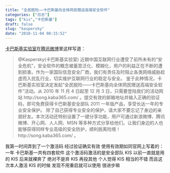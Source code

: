 ```yaml
---
title: "全民脱险——卡巴斯基向全体网民赠送高端安全软件"
categories: ["日志"]
tags: ["kis","卡巴斯基"]
draft: false
slug: "kaspersky"
date: "2010-11-04 08:15:52"
---
```


<a href="http://t.qq.com/Kaspersky" target="_blank">卡巴斯基实验室</a>在<a href="http://t.qq.com/Kaspersky" target="_blank">腾讯微博</a>里这样写道：
<blockquote>@Kaspersky(卡巴斯基实验室) 近期中国互联网行业遭受了前所未有的“安全危机”，安全软件的概念被蓄意泛化、模糊化，用户的利益正在不断的遭到损害。作为一家国际信息安全厂商，我们有责任及时阻止各类网络威胁趁虚而入扰乱行业，切实维护互联网行业的稳定与安全。
鉴于此种情况，卡巴斯基实验室决定发起“全民脱险——卡巴斯基向全体网民赠送高端安全软件”活动。从 2010 年 11 月 4 日起至 12 月 3 日，只需要登陆我们的活动网站 http://song.kaba365.com/ 。提交有效的邮箱地址并输入正确的验证码，即可免费获得卡巴斯基安全部队 2011 一年版产品，享受长达一年的专业安全保护。
 除了自己获得专业安全的保护，请大家不要忘记了身边的亲朋好友。本次活动还特别设置了一键分享功能，用户可通过新浪微博、腾讯微博、开心网、人人网、MSN 等多种方式分享给他们。让我们身边的人也能够获得同样专业高级的安全防护，顺利脱离险境！http://song.kaba365.com/ 。</blockquote>
我第一时间弄到了一个激活码
经过验证确实有效
使用有效期如同官网上写着的：一年
卡巴斯基一共有四套软件
这个激活码激活的是安全部队 KIS
以前一直就是用的 KIS
后来就裸奔了
绝对不是弃 KIS 再投其他
个人觉得
KIS 相当的不错
而且这次本人激活 KIS 的时候
发现不用重启就可以使用
很进步嘛
